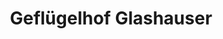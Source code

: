 ---
title: "Geflügelhof Glashauser"
url: /lauf-a-d-pegnitz/gefluegelhof-glashauser/
shop: Hofladen
---